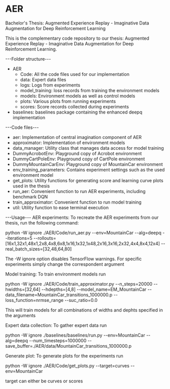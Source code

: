 # AER
Bachelor's Thesis: Augmented Experience Replay - Imaginative Data Augmentation for Deep Reinforcement Learning

This is the complementary code repository to our thesis: Augmented Experience Replay - Imaginative Data Augmentation for Deep Reinforcement Learning. 

---Folder structure---
- AER
    - Code: All the code files used for our implementation
    - data: Expert data files
    - logs: Logs from experiments
    - model_training: loss records from training the environment models
    - models: Environment models as well as control models
    - plots: Various plots from running experiments
    - scores: Score records collected during experiments
- baselines: baselines package containing the enhanced deepq implementation


---Code files---
- aer: Implementation of central imagination component of AER
- approximator: Implementation of environment models
- data_manager: Utility class that manages data access for model training
- DummyAcrobotEnv: Playground copy of Acrobot environment
- DummyCartPoleEnv: Playground copy of CartPole environment
- DummyMountainCarEnv: Playground copy of MountainCar environment
- env_training_parameters: Contains experiment settings such as the used environment model
- get_plots: Utility functions for generating score and learning curve plots used in the thesis
- run_aer: Convenient function to run AER experiments, including benchmark DQN
- train_approximator: Convenient function to run model training
- util: Utility function to ease terminal execution


---Usage---
AER experiments:
To recreate the AER experiments from our thesis, run the following command: 

python -W ignore ./AER/Code/run_aer.py --env=MountainCar --alg=deepq --iterations=5 --rollouts=[16x1,32x1,48x1,2x8,4x8,6x8,1x16,1x32,1x48,2x16,3x16,2x32,4x4,8x4,12x4] --real_batch_sizes=[32,48,64,80] 

The -W ignore option disables TensorFlow warnings. For specific experiments simply change the correspondent argument


Model training:
To train environment models run

python -W ignore ./AER/Code/train_approximator.py --n_steps=20000 --hwidths=[32,64] --hdepths=[4,8] --model_name=EM_MountainCar --data_filename=MountainCar_transitions_1000000.p --loss_function=nrmse_range --suc_ratio=0.0

This will train models for all combinations of widths and dephts specified in the arguments


Expert data collection:
To gather expert data run

python -W ignore ./baselines/baselines/run.py --env=MountainCar --alg=deepq --num_timesteps=1000000 --save_buffer=./AER/data/MountainCar_transitions_1000000.p


Generate plot:
To generate plots for the experiments run

python -W ignore ./AER/Code/get_plots.py --target=curves --env=MountainCar

target can either be curves or scores


